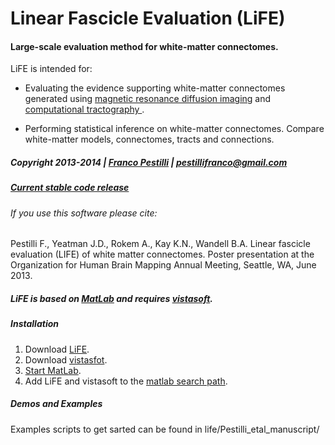 # Linear Fascicle Evaluation (LiFE)

#### Large-scale evaluation method for white-matter connectomes.

LiFE is intended for:

* Evaluating the evidence supporting white-matter connectomes generated using [magnetic resonance diffusion imaging](http://en.wikipedia.org/wiki/Diffusion_MRI) and [computational tractography ](http://en.wikipedia.org/wiki/Tractography).

* Performing statistical inference on white-matter connectomes. Compare white-matter models, connectomes, tracts and connections.

##### Copyright 2013-2014 | [Franco Pestilli](francopestilli.com) | pestillifranco@gmail.com

##### [Current stable code release](https://github.com/vistalab/life/releases/tag/v0.1.1)

###### If you use this software please cite:

Pestilli F., Yeatman J.D., Rokem A., Kay K.N., Wandell B.A. Linear fascicle evaluation (LIFE) of white matter connectomes. Poster presentation at the Organization for Human Brain Mapping Annual Meeting, Seattle, WA, June 2013.

##### LiFE is based on [MatLab](http://www.mathworks.com/products/matlab/) and requires [vistasoft](https://github.com/vistalab/vistasoft). 
##### Installation
1. Download [LiFE](https://github.com/vistalab/life).
2. Download [vistasfot](https://github.com/vistalab/vistasoft).
3. [Start MatLab](http://www.mathworks.com/help/matlab/startup-and-shutdown.html).
4. Add LiFE and vistasoft to the [matlab search path](http://www.mathworks.com/help/matlab/ref/addpath.html).

##### Demos and Examples
Examples scripts to get sarted can be found in life/Pestilli_etal_manuscript/
